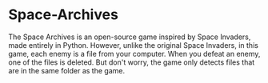 # Space-Archives
The Space Archives is an open-source game inspired by Space Invaders, made entirely in Python. However, unlike the original Space Invaders, in this game, each enemy is a file from your computer. When you defeat an enemy, one of the files is deleted. But don't worry, the game only detects files that are in the same folder as the game.
